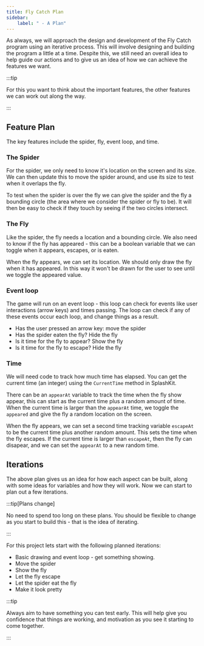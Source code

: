 ```yaml
---
title: Fly Catch Plan
sidebar:
    label: " - A Plan"
---
```


As always, we will approach the design and development of the Fly Catch program using an iterative process. This will involve designing and building the program a little at a time. Despite this, we still need an overall idea to help guide our actions and to give us an idea of how we can achieve the features we want.

:::tip

For this you want to think about the important features, the other features we can work out along the way.

:::

## Feature Plan

The key features include the spider, fly, event loop, and time.

### The Spider

For the spider, we only need to know it's location on the screen and its size. We can then update this to move the spider around, and use its size to test when it overlaps the fly.

To test when the spider is over the fly we can give the spider and the fly a bounding circle (the area where we consider the spider or fly to be). It will then be easy to check if they touch by seeing if the two circles intersect.

### The Fly

Like the spider, the fly needs a location and a bounding circle. We also need to know if the fly has appeared - this can be a boolean variable that we can toggle when it appears, escapes, or is eaten.

When the fly appears, we can set its location. We should only draw the fly when it has appeared. In this way it won't be drawn for the user to see until we toggle the appeared value.

### Event loop

The game will run on an event loop - this loop can check for events like user interactions (arrow keys) and times passing. The loop can check if any of these events occur each loop, and change things as a result.

- Has the user pressed an arrow key: move the spider
- Has the spider eaten the fly? Hide the fly
- Is it time for the fly to appear? Show the fly
- Is it time for the fly to escape? Hide the fly

### Time

We will need code to track how much time has elapsed. You can get the current time (an integer) using the `CurrentTime` method in SplashKit.

There can be an `appearAt` variable to track the time when the fly show appear, this can start as the current time plus a random amount of time. When the current time is larger than the `appearAt` time, we toggle the `appeared` and give the fly a random location on the screen.

When the fly appears, we can set a second time tracking variable `escapeAt` to be the current time plus another random amount. This sets the time when the fly escapes. If the current time is larger than `escapeAt`, then the fly can disapear, and we can set the `appearAt` to a new random time.

## Iterations

The above plan gives us an idea for how each aspect can be built, along with some ideas for variables and how they will work. Now we can start to plan out a few iterations.

:::tip[Plans change]

No need to spend too long on these plans. You should be flexible to change as you start to build this - that is the idea of iterating.

:::

For this project lets start with the following planned iterations:

- Basic drawing and event loop - get something showing.
- Move the spider
- Show the fly
- Let the fly escape
- Let the spider eat the fly
- Make it look pretty

:::tip

Always aim to have something you can test early. This will help give you confidence that things are working, and motivation as you see it starting to come together.

:::
